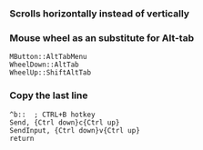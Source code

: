 ###  Scrolls horizontally instead of vertically

### Mouse wheel as an substitute for Alt-tab

```
MButton::AltTabMenu
WheelDown::AltTab
WheelUp::ShiftAltTab
```

### Copy the last line
```
^b::  ; CTRL+B hotkey
Send, {Ctrl down}c{Ctrl up}
SendInput, {Ctrl down}v{Ctrl up}
return
```
